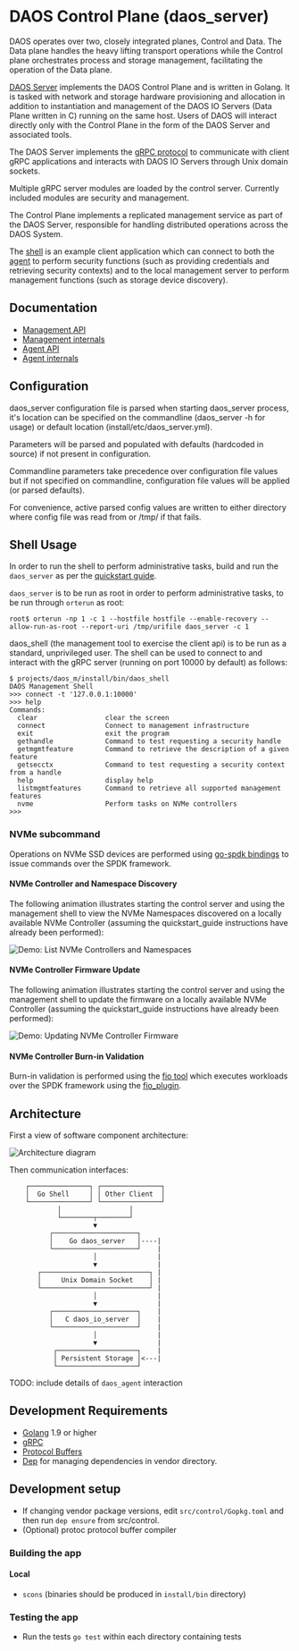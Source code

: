 # DAOS Control Plane (daos_server)

DAOS operates over two, closely integrated planes, Control and Data. The Data plane handles the heavy lifting transport operations while the Control plane orchestrates process and storage management, facilitating the operation of the Data plane.

[DAOS Server](server/daos_server.go) implements the DAOS Control Plane and is written in Golang. It is tasked with network and storage hardware provisioning and allocation in addition to instantiation and management of the DAOS IO Servers (Data Plane written in C) running on the same host. Users of DAOS will interact directly only with the Control Plane in the form of the DAOS Server and associated tools.

The DAOS Server implements the [gRPC protocol](https://grpc.io/) to communicate with client gRPC applications and interacts with DAOS IO Servers through Unix domain sockets.

Multiple gRPC server modules are loaded by the control server. Currently included modules are security and management.

The Control Plane implements a replicated management service as part of the DAOS Server, responsible for handling distributed operations across the DAOS System.

The [shell](dmg/daos_shell) is an example client application which can connect to both the [agent](agent/daos_agent.go) to perform security functions (such as providing credentials and retrieving security contexts) and to the local management server to perform management functions (such as storage device discovery).

## Documentation

- [Management API](https://godoc.org/github.com/daos-stack/daos/src/control/client/mgmt)
- [Management internals](https://godoc.org/github.com/daos-stack/daos/src/control/mgmt)
- [Agent API](https://godoc.org/github.com/daos-stack/daos/src/control/client/agent)
- [Agent internals](https://godoc.org/github.com/daos-stack/daos/src/control/security)

## Configuration

daos_server configuration file is parsed when starting daos_server process, it's location can be specified on the commandline (daos_server -h for usage) or default location (install/etc/daos_server.yml).

Parameters will be parsed and populated with defaults (hardcoded in source) if not present in configuration.

Commandline parameters take precedence over configuration file values but if not specified on commandline, configuration file values will be applied (or parsed defaults).

For convenience, active parsed config values are written to either directory where config file was read from or /tmp/ if that fails.

## Shell Usage

In order to run the shell to perform administrative tasks, build and run the `daos_server` as per the [quickstart guide](https://github.com/daos-stack/daos/blob/master/doc/quickstart.md).

`daos_server` is to be run as root in order to perform administrative tasks, to be run through `orterun` as root:

```
root$ orterun -np 1 -c 1 --hostfile hostfile --enable-recovery --allow-run-as-root --report-uri /tmp/urifile daos_server -c 1
```

daos_shell (the management tool to exercise the client api) is to be run as a standard, unprivileged user.  The shell can be used to connect to and interact with the gRPC server (running on port 10000 by default) as follows:
```
$ projects/daos_m/install/bin/daos_shell
DAOS Management Shell
>>> connect -t '127.0.0.1:10000'
>>> help
Commands:
  clear                 clear the screen
  connect               Connect to management infrastructure
  exit                  exit the program
  gethandle             Command to test requesting a security handle
  getmgmtfeature        Command to retrieve the description of a given feature
  getsecctx             Command to test requesting a security context from a handle
  help                  display help
  listmgmtfeatures      Command to retrieve all supported management features
  nvme                  Perform tasks on NVMe controllers
>>>
```

### NVMe subcommand

Operations on NVMe SSD devices are performed using [go-spdk bindings](./go-spdk/README.md) to issue commands over the SPDK framework.

#### NVMe Controller and Namespace Discovery

The following animation illustrates starting the control server and using the management shell to view the NVMe Namespaces discovered on a locally available NVMe Controller (assuming the quickstart_guide instructions have already been performed):

![Demo: List NVMe Controllers and Namespaces](./media/daosshellnamespaces.svg)

#### NVMe Controller Firmware Update

The following animation illustrates starting the control server and using the management shell to update the firmware on a locally available NVMe Controller (assuming the quickstart_guide instructions have already been performed):

![Demo: Updating NVMe Controller Firmware](./media/daosshellfwupdate.svg)

#### NVMe Controller Burn-in Validation

Burn-in validation is performed using the [fio tool](https://github.com/axboe/fio) which executes workloads over the SPDK framework using the [fio_plugin](https://github.com/spdk/spdk/tree/v18.04.1/examples/nvme/fio_plugin).

## Architecture

First a view of software component architecture:

![Architecture diagram](./media/control_architecture.PNG)

Then communication interfaces:

```
    ┌───────────────┐ ┌───────────────┐
    │  Go Shell     │ │ Other Client  │
    └───────────────┘ └───────────────┘
            │                 │
            └────────┬────────┘
                     ▼
          ┌─────────────────────┐
          │    Go daos_server   │----|
          └─────────────────────┘    |
                     │               |
                     ▼               |
       ┌───────────────────────────┐ |
       │     Unix Domain Socket    │ |
       └───────────────────────────┘ |
                     │               |
                     ▼               |
          ┌─────────────────────┐    |
          │   C daos_io_server  │    |
          └─────────────────────┘    |
                     │               |
                     ▼               |
           ┌────────────────────┐    |
           │ Persistent Storage │<---|
           └────────────────────┘
```
TODO: include details of `daos_agent` interaction

## Development Requirements

* [Golang](https://golang.org/) 1.9 or higher
* [gRPC](https://grpc.io/)
* [Protocol Buffers](https://developers.google.com/protocol-buffers/)
* [Dep](https://github.com/golang/dep/) for managing dependencies in vendor directory.

## Development setup

* If changing vendor package versions, edit `src/control/Gopkg.toml` and then run `dep ensure` from src/control.
* (Optional) protoc protocol buffer compiler

### Building the app

#### Local

* `scons` (binaries should be produced in `install/bin` directory)

### Testing the app

* Run the tests `go test` within each directory containing tests
